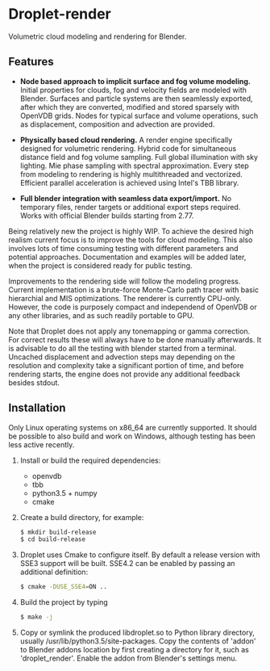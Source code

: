# Droplet-render
Volumetric cloud modeling and rendering for Blender.

## Features
- <b>Node based approach to implicit surface and fog volume modeling.</b> Initial properties for clouds, fog and velocity fields are modeled with Blender. Surfaces and particle systems are then seamlessly exported, after which they are converted, modified and stored sparsely with OpenVDB grids. Nodes for typical surface and volume operations, such as displacement, composition and advection are provided.

- <b>Physically based cloud rendering.</b> A render engine specifically designed for volumetric rendering. Hybrid code for simultaneous distance field and fog volume sampling. Full global illumination with sky lighting. Mie phase sampling with spectral approximation. Every step from modeling to rendering is highly multithreaded and vectorized. Efficient parallel acceleration is achieved using Intel's TBB library.

- <b>Full blender integration with seamless data export/import.</b>
No temporary files, render targets or additional export steps required. Works with official Blender builds starting from 2.77.

Being relatively new the project is highly WIP. To achieve the desired high realism current focus is to improve the tools for cloud modeling. This also involves lots of time consuming testing with different parameters and potential approaches. Documentation and examples will be added later, when the project is considered ready for public testing.

Improvements to the rendering side will follow the modeling progress. Current implementation is a brute-force Monte-Carlo path tracer with basic hierarchial and MIS optimizations. The renderer is currently CPU-only. However, the code is purposely compact and independend of OpenVDB or any other libraries, and as such readily portable to GPU.

Note that Droplet does not apply any tonemapping or gamma correction. For correct results these will always have to be done manually afterwards. It is advisable to do all the testing with blender started from a terminal. Uncached displacement and advection steps may depending on the resolution and complexity take a significant portion of time, and before rendering starts, the engine does not provide any additional feedback besides stdout.

## Installation
Only Linux operating systems on x86_64 are currently supported. It should be possible to also build and work on Windows, although testing has been less active recently.

1. Install or build the required dependencies:

    - openvdb
    - tbb
    - python3.5 + numpy
    - cmake

2. Create a build directory, for example:

    ```sh
    $ mkdir build-release
    $ cd build-release
    ```

3. Droplet uses Cmake to configure itself. By default a release version with SSE3 support will be built. SSE4.2 can be enabled by passing an additional definition:

    ```sh
    $ cmake -DUSE_SSE4=ON ..
    ```

4. Build the project by typing

    ```sh
    $ make -j
    ```

5. Copy or symlink the produced libdroplet.so to Python library directory, usually /usr/lib/python3.5/site-packages. Copy the contents of 'addon' to Blender addons location by first creating a directory for it, such as 'droplet_render'. Enable the addon from Blender's settings menu.
